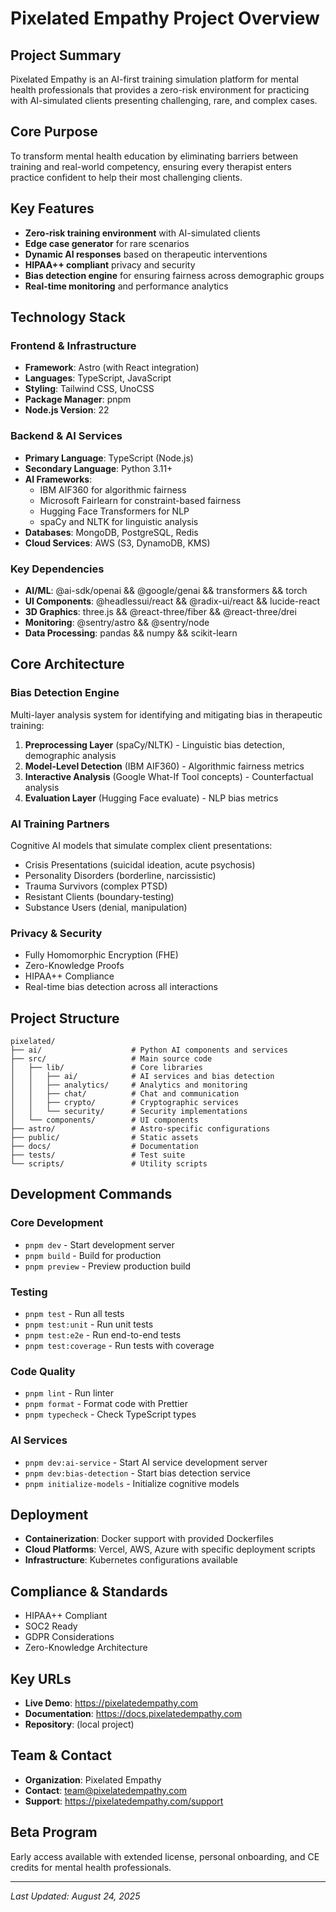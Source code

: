 # Pixelated Empathy Project Overview

## Project Summary
Pixelated Empathy is an AI-first training simulation platform for mental health professionals that provides a zero-risk environment for practicing with AI-simulated clients presenting challenging, rare, and complex cases.

## Core Purpose
To transform mental health education by eliminating barriers between training and real-world competency, ensuring every therapist enters practice confident to help their most challenging clients.

## Key Features
- **Zero-risk training environment** with AI-simulated clients
- **Edge case generator** for rare scenarios
- **Dynamic AI responses** based on therapeutic interventions
- **HIPAA++ compliant** privacy and security
- **Bias detection engine** for ensuring fairness across demographic groups
- **Real-time monitoring** and performance analytics

## Technology Stack

### Frontend & Infrastructure
- **Framework**: Astro (with React integration)
- **Languages**: TypeScript, JavaScript
- **Styling**: Tailwind CSS, UnoCSS
- **Package Manager**: pnpm
- **Node.js Version**: 22

### Backend & AI Services
- **Primary Language**: TypeScript (Node.js)
- **Secondary Language**: Python 3.11+
- **AI Frameworks**: 
  - IBM AIF360 for algorithmic fairness
  - Microsoft Fairlearn for constraint-based fairness
  - Hugging Face Transformers for NLP
  - spaCy and NLTK for linguistic analysis
- **Databases**: MongoDB, PostgreSQL, Redis
- **Cloud Services**: AWS (S3, DynamoDB, KMS)

### Key Dependencies
- **AI/ML**: @ai-sdk/openai && @google/genai && transformers && torch
- **UI Components**: @headlessui/react && @radix-ui/react && lucide-react
- **3D Graphics**: three.js && @react-three/fiber && @react-three/drei
- **Monitoring**: @sentry/astro && @sentry/node
- **Data Processing**: pandas && numpy && scikit-learn

## Core Architecture

### Bias Detection Engine
Multi-layer analysis system for identifying and mitigating bias in therapeutic training:
1. **Preprocessing Layer** (spaCy/NLTK) - Linguistic bias detection, demographic analysis
2. **Model-Level Detection** (IBM AIF360) - Algorithmic fairness metrics
3. **Interactive Analysis** (Google What-If Tool concepts) - Counterfactual analysis
4. **Evaluation Layer** (Hugging Face evaluate) - NLP bias metrics

### AI Training Partners
Cognitive AI models that simulate complex client presentations:
- Crisis Presentations (suicidal ideation, acute psychosis)
- Personality Disorders (borderline, narcissistic)
- Trauma Survivors (complex PTSD)
- Resistant Clients (boundary-testing)
- Substance Users (denial, manipulation)

### Privacy & Security
- Fully Homomorphic Encryption (FHE)
- Zero-Knowledge Proofs
- HIPAA++ Compliance
- Real-time bias detection across all interactions

## Project Structure
```
pixelated/
├── ai/                    # Python AI components and services
├── src/                   # Main source code
│   ├── lib/               # Core libraries
│   │   ├── ai/            # AI services and bias detection
│   │   ├── analytics/     # Analytics and monitoring
│   │   ├── chat/          # Chat and communication
│   │   ├── crypto/        # Cryptographic services
│   │   └── security/      # Security implementations
│   └── components/        # UI components
├── astro/                 # Astro-specific configurations
├── public/                # Static assets
├── docs/                  # Documentation
├── tests/                 # Test suite
└── scripts/               # Utility scripts
```

## Development Commands

### Core Development
- `pnpm dev` - Start development server
- `pnpm build` - Build for production
- `pnpm preview` - Preview production build

### Testing
- `pnpm test` - Run all tests
- `pnpm test:unit` - Run unit tests
- `pnpm test:e2e` - Run end-to-end tests
- `pnpm test:coverage` - Run tests with coverage

### Code Quality
- `pnpm lint` - Run linter
- `pnpm format` - Format code with Prettier
- `pnpm typecheck` - Check TypeScript types

### AI Services
- `pnpm dev:ai-service` - Start AI service development server
- `pnpm dev:bias-detection` - Start bias detection service
- `pnpm initialize-models` - Initialize cognitive models

## Deployment
- **Containerization**: Docker support with provided Dockerfiles
- **Cloud Platforms**: Vercel, AWS, Azure with specific deployment scripts
- **Infrastructure**: Kubernetes configurations available

## Compliance & Standards
- HIPAA++ Compliant
- SOC2 Ready
- GDPR Considerations
- Zero-Knowledge Architecture

## Key URLs
- **Live Demo**: https://pixelatedempathy.com
- **Documentation**: https://docs.pixelatedempathy.com
- **Repository**: (local project)

## Team & Contact
- **Organization**: Pixelated Empathy
- **Contact**: team@pixelatedempathy.com
- **Support**: https://pixelatedempathy.com/support

## Beta Program
Early access available with extended license, personal onboarding, and CE credits for mental health professionals.

---
*Last Updated: August 24, 2025*